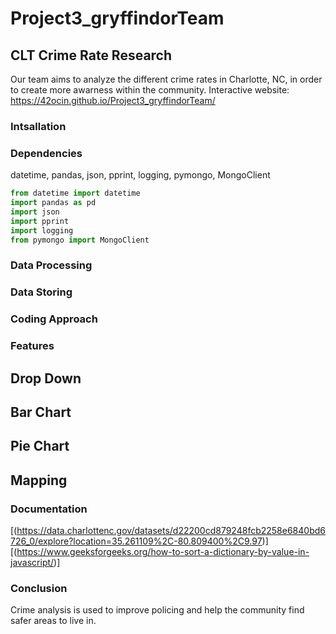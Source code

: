 # Project3_gryffindorTeam
## CLT Crime Rate Research
Our team aims to analyze the different crime rates in Charlotte, NC, in order to create more awarness within the community.
Interactive website: https://42ocin.github.io/Project3_gryffindorTeam/
### Intsallation

### Dependencies
datetime, pandas, json, pprint, logging, pymongo, MongoClient
```python
from datetime import datetime
import pandas as pd
import json
import pprint
import logging
from pymongo import MongoClient
```
### Data Processing

### Data Storing
### Coding Approach
### Features
## Drop Down
## Bar Chart
## Pie Chart
## Mapping

### Documentation
[(https://data.charlottenc.gov/datasets/d22200cd879248fcb2258e6840bd6726_0/explore?location=35.261109%2C-80.809400%2C9.97)]
[(https://www.geeksforgeeks.org/how-to-sort-a-dictionary-by-value-in-javascript/)]
### Conclusion
Crime analysis is used to improve policing and help the community find safer areas to live in.
